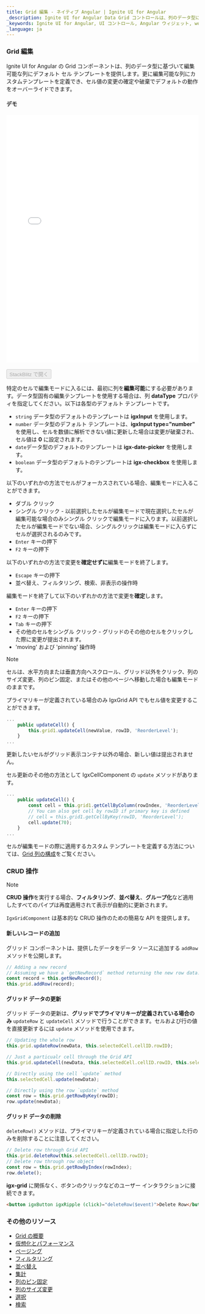 ```yaml
---
title: Grid 編集 - ネイティブ Angular | Ignite UI for Angular
_description: Ignite UI for Angular Data Grid コントロールは、列のデータ型に基づいて編集可能な列にデフォルト セル テンプレートを提供します。
_keywords: Ignite UI for Angular, UI コントロール, Angular ウィジェット, web ウィジェット, UI ウィジェット, Angular, ネイティブ Angular コンポーネント スイート, ネイティブ Angular コントロール, ネイティブ Angular コンポーネント ライブラリ, ネイティブ Angular コンポーネント, Angular Grid, Angular Data Grid コンポーネント, Angular Data Grid コントロール, Angular Grid コンポーネント, Angular Grid コントロール, Angular 高パフォーマンス グリッド, セル編集
_language: ja
---
```


### Grid 編集

Ignite UI for Angular の Grid コンポーネントは、列のデータ型に基づいて編集可能な列にデフォルト セル テンプレートを提供します。更に編集可能な列にカスタムテンプレートを定義でき、セル値の変更の確定や破棄でデフォルトの動作をオーバーライドできます。

#### デモ

<div class="sample-container loading" style="height:650px">
    <iframe id="grid-editing-sample-iframe" src='{environment:demosBaseUrl}/grid-editing' width="100%" height="100%" seamless frameBorder="0" onload="onSampleIframeContentLoaded(this);"></iframe>
</div>
<br/>
<div>
<button data-localize="stackblitz" disabled class="stackblitz-btn" data-iframe-id="grid-editing-sample-iframe" data-demos-base-url="{environment:demosBaseUrl}">StackBlitz で開く</button>
</div>
<div class="divider--half"></div>

特定のセルで編集モードに入るには、最初に列を**編集可能**にする必要があります。データ型固有の編集テンプレートを使用する場合は、列 **dataType** プロパティを指定してください。以下は各型のデフォルト テンプレートです。

 - `string` データ型のデフォルトのテンプレートは **igxInput** を使用します。
 - `number` データ型のデフォルト テンプレートは、**igxInput type="number"** を使用し、セルを数値に解析できない値に更新した場合は変更が破棄され、セル値は **0** に設定されます。
 - `date`データ型のデフォルトのテンプレートは  **igx-date-picker** を使用します。
 - `boolean` データ型のデフォルトのテンプレートは **igx-checkbox** を使用します。

以下のいずれかの方法でセルがフォーカスされている場合、編集モードに入ることができます。
 - ダブル クリック
 - シングル クリック - 以前選択したセルが編集モードで現在選択したセルが編集可能な場合のみシングル クリックで編集モードに入ります。以前選択したセルが編集モードでない場合、シングルクリックは編集モードに入らずにセルが選択されるのみです。
 - `Enter` キーの押下
 - `F2` キーの押下

以下のいずれかの方法で変更を**確定せずに**編集モードを終了します。
 - `Escape` キーの押下
 - 並べ替え、フィルタリング、検索、非表示の操作時

編集モードを終了して以下のいずれかの方法で変更を**確定**します。
 - `Enter` キーの押下
 - `F2` キーの押下
 - `Tab` キーの押下
 - その他のセルをシングル クリック - グリッドのその他のセルをクリックした際に変更が提出されます。
 - 'moving' および 'pinning' 操作時

> [!NOTE]
> セルは、水平方向または垂直方向へスクロール、グリッド以外をクリック、列のサイズ変更、列のピン固定、またはその他のページへ移動した場合も編集モードのままです。

プライマリキーが定義されている場合のみ IgxGrid API でもセル値を変更することができます。

```typescript
...
    public updateCell() {
        this.grid1.updateCell(newValue, rowID, 'ReorderLevel');
    }
...
```
更新したいセルがグリッド表示コンテナ以外の場合、新しい値は提出されません。

セル更新のその他の方法として IgxCellComponent の `update` メソッドがあります。

```typescript
...
    public updateCell() {
        const cell = this.grid1.getCellByColumn(rowIndex, 'ReorderLevel');
        // You can also get cell by rowID if primary key is defined
        // cell = this.grid1.getCellByKey(rowID, 'ReorderLevel');
        cell.update(70);
    }
...
```
セルが編集モードの際に適用するカスタム テンプレートを定義する方法については、[Grid 列の構成](grid.md#列の構成)をご覧ください。

### CRUD 操作

> [!NOTE]
> **CRUD 操作**を実行する場合、**フィルタリング**、**並べ替え**、**グループ化**など適用したすべてのパイプは再度適用されて表示が自動的に更新されます。

`IgxGridComponent` は基本的な CRUD 操作のための簡易な API を提供します。

#### 新しいレコードの追加

グリッド コンポーネントは、提供したデータをデータ ソースに追加する `addRow` メソッドを公開します。

```typescript
// Adding a new record
// Assuming we have a `getNewRecord` method returning the new row data.
const record = this.getNewRecord();
this.grid.addRow(record);
```

#### グリッド データの更新

グリッド データの更新は、**グリッドでプライマリキーが定義されている場合のみ** `updateRow` と `updateCell` メソッドで行うことができます。セルおよび行の値を直接更新するには `update` メソッドを使用できます。

```typescript
// Updating the whole row
this.grid.updateRow(newData, this.selectedCell.cellID.rowID);

// Just a particualr cell through the Grid API
this.grid.updateCell(newData, this.selectedCell.cellID.rowID, this.selectedCell.column.field);

// Directly using the cell `update` method
this.selectedCell.update(newData);

// Directly using the row `update` method
const row = this.grid.getRowByKey(rowID);
row.update(newData);
```

#### グリッド データの削除

`deleteRow()` メソッドは、プライマリキーが定義されている場合に指定した行のみを削除することに注意してください。


```typescript
// Delete row through Grid API
this.grid.deleteRow(this.selectedCell.cellID.rowID);
// Delete row through row object
const row = this.grid.getRowByIndex(rowIndex);
row.delete();
```
**igx-grid** に関係なく、ボタンのクリックなどのユーザー インタラクションに接続できます。
```html
<button igxButton igxRipple (click)="deleteRow($event)">Delete Row</button>
```

<div class="divider--half"></div>

### その他のリソース
<div class="divider--half"></div>

* [Grid の概要](grid.md)
* [仮想化とパフォーマンス](grid_virtualization.md)
* [ページング](grid_paging.md)
* [フィルタリング](grid_filtering.md)
* [並べ替え](grid_sorting.md)
* [集計](grid_summaries.md)
* [列のピン固定](grid_column_pinning.md)
* [列のサイズ変更](grid_column_resizing.md)
* [選択](grid_selection.md)
* [検索](grid_search.md)